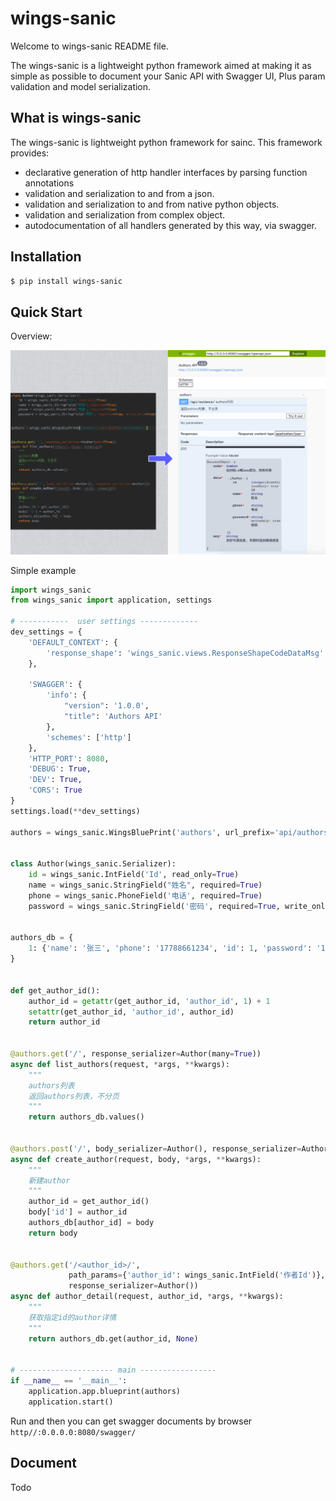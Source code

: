 # wings-sanic

Welcome to wings-sanic README file.

The wings-sanic is a lightweight python framework aimed at making it as simple as possible to document your Sanic API with Swagger UI, Plus param validation and model serialization.


## What is wings-sanic
The wings-sanic is lightweight python framework for sainc. This framework provides:

- declarative generation of http handler interfaces by parsing function annotations
- validation and serialization to and from a json.
- validation and serialization to and from native python objects.
- validation and serialization from complex object.
- autodocumentation of all handlers generated by this way, via swagger.


## Installation
```bash
$ pip install wings-sanic
```

## Quick Start
Overview:

![Image text](./docs/simple.png)

Simple example

```python
import wings_sanic
from wings_sanic import application, settings

# -----------  user settings -------------
dev_settings = {
    'DEFAULT_CONTEXT': {
        'response_shape': 'wings_sanic.views.ResponseShapeCodeDataMsg'
    },

    'SWAGGER': {
        'info': {
            "version": '1.0.0',
            "title": 'Authors API'
        },
        'schemes': ['http']
    },
    'HTTP_PORT': 8080,
    'DEBUG': True,
    'DEV': True,
    'CORS': True
}
settings.load(**dev_settings)

authors = wings_sanic.WingsBluePrint('authors', url_prefix='api/authors')


class Author(wings_sanic.Serializer):
    id = wings_sanic.IntField('Id', read_only=True)
    name = wings_sanic.StringField("姓名", required=True)
    phone = wings_sanic.PhoneField('电话', required=True)
    password = wings_sanic.StringField('密码', required=True, write_only=True)


authors_db = {
    1: {'name': '张三', 'phone': '17788661234', 'id': 1, 'password': '123456'}
}


def get_author_id():
    author_id = getattr(get_author_id, 'author_id', 1) + 1
    setattr(get_author_id, 'author_id', author_id)
    return author_id


@authors.get('/', response_serializer=Author(many=True))
async def list_authors(request, *args, **kwargs):
    """
    authors列表
    返回authors列表，不分页
    """
    return authors_db.values()


@authors.post('/', body_serializer=Author(), response_serializer=Author())
async def create_author(request, body, *args, **kwargs):
    """
    新建author
    """
    author_id = get_author_id()
    body['id'] = author_id
    authors_db[author_id] = body
    return body


@authors.get('/<author_id>/',
             path_params={'author_id': wings_sanic.IntField('作者Id')},
             response_serializer=Author())
async def author_detail(request, author_id, *args, **kwargs):
    """
    获取指定id的author详情
    """
    return authors_db.get(author_id, None)


# --------------------- main -----------------
if __name__ == '__main__':
    application.app.blueprint(authors)
    application.start()

```

Run and then you can get swagger documents by browser `http//:0.0.0.0:8080/swagger/`

## Document
Todo
